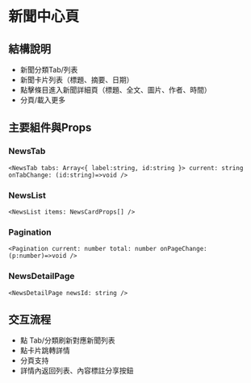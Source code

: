 # 新聞中心頁

## 結構說明
- 新聞分類Tab/列表
- 新聞卡片列表（標題、摘要、日期）
- 點擊條目進入新聞詳細頁（標題、全文、圖片、作者、時間）
- 分頁/載入更多

## 主要組件與Props
### NewsTab
```tsx
<NewsTab tabs: Array<{ label:string, id:string }> current: string onTabChange: (id:string)=>void />
```
### NewsList
```tsx
<NewsList items: NewsCardProps[] />
```
### Pagination
```tsx
<Pagination current: number total: number onPageChange: (p:number)=>void />
```
### NewsDetailPage
```tsx
<NewsDetailPage newsId: string />
```

## 交互流程
- 點 Tab/分類刷新對應新聞列表
- 點卡片跳轉詳情
- 分頁支持
- 詳情內返回列表、內容標註分享按鈕
